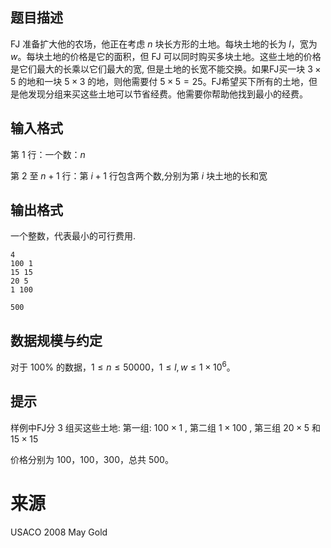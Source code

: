 ## 题目描述
FJ 准备扩大他的农场，他正在考虑 $n$ 块长方形的土地。每块土地的长为 $l$，宽为 $w$。每块土地的价格是它的面积，但 FJ 可以同时购买多块土地。这些土地的价格是它们最大的长乘以它们最大的宽, 但是土地的长宽不能交换。如果FJ买一块 $3\times5$ 的地和一块 $5\times3$ 的地，则他需要付 $5\times5=25$。FJ希望买下所有的土地，但是他发现分组来买这些土地可以节省经费。他需要你帮助他找到最小的经费。

## 输入格式
第 $1$ 行：一个数：$n$

第 $2$ 至 $n+1$ 行：第 $i+1$ 行包含两个数,分别为第 $i$ 块土地的长和宽

## 输出格式
一个整数，代表最小的可行费用.

```input1
4
100 1
15 15
20 5
1 100
```

```output1
500
```
## 数据规模与约定
对于 $100\%$ 的数据，$1 \leq n \leq 50000$，$1 \leq l , w \leq 1\times10^6$。

## 提示
样例中FJ分 $3$ 组买这些土地: 第一组: $100\times1$ , 第二组 $1\times100$ , 第三组 $20\times5$ 和 $15\times15$ 

价格分别为 $100$，$100$，$300$，总共 $500$。

# 来源
USACO 2008 May Gold
